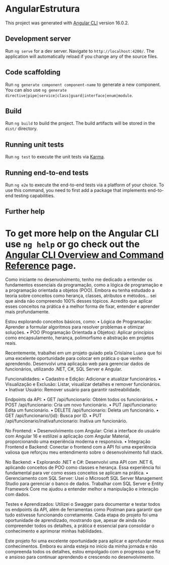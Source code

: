 # AngularEstrutura

This project was generated with [Angular CLI](https://github.com/angular/angular-cli) version 16.0.2.

## Development server

Run `ng serve` for a dev server. Navigate to `http://localhost:4200/`. The application will automatically reload if you change any of the source files.

## Code scaffolding

Run `ng generate component component-name` to generate a new component. You can also use `ng generate directive|pipe|service|class|guard|interface|enum|module`.

## Build

Run `ng build` to build the project. The build artifacts will be stored in the `dist/` directory.

## Running unit tests

Run `ng test` to execute the unit tests via [Karma](https://karma-runner.github.io).

## Running end-to-end tests

Run `ng e2e` to execute the end-to-end tests via a platform of your choice. To use this command, you need to first add a package that implements end-to-end testing capabilities.

## Further help

To get more help on the Angular CLI use `ng help` or go check out the [Angular CLI Overview and Command Reference](https://angular.io/cli) page.
=======
Como iniciante no desenvolvimento, tenho me dedicado a entender os fundamentos essenciais da programação, como a lógica de programação e a programação orientada a objetos (POO). Embora eu tenha estudado a teoria sobre conceitos como herança, classes, atributos e métodos… sei que ainda não compreendo 100% desses tópicos. Acredito que aplicar esses conceitos na prática é a melhor forma de fixar, entender e aprender mais profundamente.

Estou explorando conceitos básicos, como:
 • Lógica de Programação: Aprender a formular algoritmos para resolver problemas e otimizar soluções.
 • POO (Programação Orientada a Objetos): Aplicar princípios como encapsulamento, herança, polimorfismo e abstração em projetos reais.

Recentemente, trabalhei em um projeto guiado pela Crislaine Luana que foi uma excelente oportunidade para colocar em prática o que venho aprendendo. Desenvolvi uma aplicação web para gerenciar dados de funcionários, utilizando .NET, C#, SQL Server e Angular.

Funcionalidades:
 • Cadastro e Edição: Adicionar e atualizar funcionários.
 • Visualização e Exclusão: Listar, visualizar detalhes e remover funcionários.
 • Inativar Usuário: Remover usuário para garantir rastreabilidade.

Endpoints da API:
 • GET /api/funcionario: Obtém todos os funcionários.
 • POST /api/funcionario: Cria um novo funcionário.
 • PUT /api/funcionario: Edita um funcionário.
 • DELETE /api/funcionario: Deleta um funcionário.
 • GET /api/funcionario/{id}: Busca por ID.
 • PUT /api/funcionario/inativafuncionario: Inativa um funcionário.

No Frontend:
 • Desenvolvimento com Angular: Criei a interface do usuário com Angular 16 e estilizei a aplicação com Angular Material, proporcionando uma experiência moderna e responsiva.
 • Integração Frontend e Backend: Conectar o frontend com a API foi uma experiência valiosa que reforçou meu entendimento sobre o desenvolvimento full stack.

No Backend:
 • Explorando .NET e C#: Desenvolvi uma API com .NET 6, aplicando conceitos de POO como classes e herança. Essa experiência foi fundamental para ver como esses conceitos se aplicam na prática.
 • Gerenciamento com SQL Server: Usei o Microsoft SQL Server Management Studio para gerenciar o banco de dados. Trabalhar com SQL Server e Entity Framework Core me ajudou a entender melhor a manipulação e interação com dados.

Testes e Aprendizados:
Utilizei o Swagger para documentar e testar todos os endpoints da API, além de ferramentas como Postman para garantir que tudo estivesse funcionando corretamente. Cada etapa do projeto foi uma oportunidade de aprendizado, mostrando que, apesar de ainda não compreender todos os detalhes, a prática é essencial para consolidar o conhecimento e aprimorar minhas habilidades.

Este projeto foi uma excelente oportunidade para aplicar e aprofundar meus conhecimentos. Embora eu ainda esteja no início da minha jornada e não compreenda todos os detalhes, estou empolgado com o progresso que fiz e ansioso para continuar aprendendo e crescendo no desenvolvimento.
>>>>>>> 
